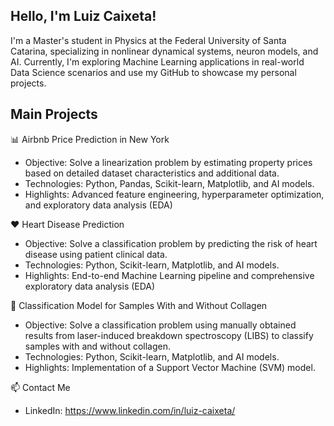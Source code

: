 ## Hello, I'm Luiz Caixeta!

I'm a Master's student in Physics at the Federal University of Santa Catarina, specializing in nonlinear dynamical systems, neuron models, and AI. Currently, I'm exploring Machine Learning applications in real-world Data Science scenarios and use my GitHub to showcase my personal projects.

## Main Projects

📊 Airbnb Price Prediction in New York
- Objective: Solve a linearization problem by estimating property prices based on detailed dataset characteristics and additional data.
- Technologies: Python, Pandas, Scikit-learn, Matplotlib, and AI models.
- Highlights: Advanced feature engineering, hyperparameter optimization, and exploratory data analysis (EDA)

❤️ Heart Disease Prediction
- Objective: Solve a classification problem by predicting the risk of heart disease using patient clinical data.
- Technologies: Python, Scikit-learn, Matplotlib, and AI models.
- Highlights: End-to-end Machine Learning pipeline and comprehensive exploratory data analysis (EDA)

🌳 Classification Model for Samples With and Without Collagen
- Objective: Solve a classification problem using manually obtained results from laser-induced breakdown spectroscopy (LIBS) to classify samples with and without collagen.
- Technologies: Python, Scikit-learn, Matplotlib, and AI models.
- Highlights: Implementation of a Support Vector Machine (SVM) model.

📫 Contact Me

- LinkedIn: https://www.linkedin.com/in/luiz-caixeta/
